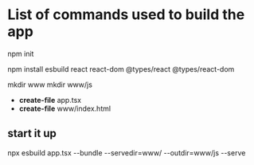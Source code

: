 # List of commands used to build the app 

npm init

npm install esbuild react react-dom @types/react @types/react-dom

mkdir www
mkdir www/js

- **create-file** app.tsx
- **create-file** www/index.html 

## start it up 

npx esbuild app.tsx --bundle --servedir=www/  --outdir=www/js --serve